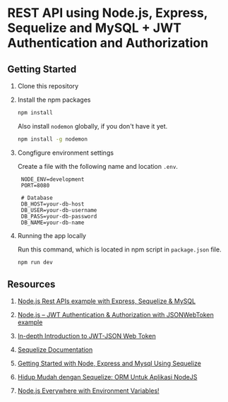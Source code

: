 # REST API using Node.js, Express, Sequelize and MySQL + JWT Authentication and Authorization

## Getting Started

1. Clone this repository


2. Install the npm packages

   ```bash
   npm install
   ```

   Also install `nodemon` globally, if you don't have it yet.

   ```bash
   npm install -g nodemon
   ```

3. Congfigure environment settings

   Create a file with the following name and location `.env`.

   ```javasscript
    NODE_ENV=development
    PORT=8080

    # Database
    DB_HOST=your-db-host
    DB_USER=your-db-username
    DB_PASS=your-db-password
    DB_NAME=your-db-name
   ```

4. Running the app locally

   Run this command, which is located in npm script in `package.json` file.

   ```bash
   npm run dev
   ```

## Resources

1. [Node.js Rest APIs example with Express, Sequelize & MySQL](https://bezkoder.com/node-js-express-sequelize-mysql/)

2. [Node.js – JWT Authentication & Authorization with JSONWebToken example](https://bezkoder.com/node-js-jwt-authentication-mysql/)

3. [In-depth Introduction to JWT-JSON Web Token](https://bezkoder.com/jwt-json-web-token/)

4. [Sequelize Documentation](https://sequelize.org/master/)

5. [Getting Started with Node, Express and Mysql Using Sequelize](https://medium.com/@prajramesh93/getting-started-with-node-express-and-mysql-using-sequelize-ed1225afc3e0)

6. [Hidup Mudah dengan Sequelize: ORM Untuk Aplikasi NodeJS](https://refactory.id/post/91-hidup-mudah-dengan-sequelize-orm-untuk-aplikasi-nodejs)

7. [Node.js Everywhere with Environment Variables!](https://medium.com/the-node-js-collection/making-your-node-js-work-everywhere-with-environment-variables-2da8cdf6e786)
